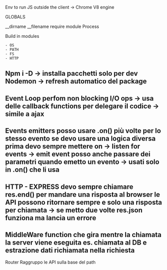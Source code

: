 Env to run JS outside the client -> Chrome V8 engine

GLOBALS

__dirname
__filename
require
module
Process

Build in modules

	- OS
	- PATH
	- FS
	- HTTP

Npm i -D -> installa pacchetti solo per dev
Nodemon -> refresh automatico del package
---
Event Loop
perfom non blocking I/O ops -> usa delle callback functions per delegare il codice -> simile a ajax
---
Events emitters
posso usare .on() più volte per lo stesso evento se devo usare una logica diversa
prima devo sempre mettere on -> listen for events -> emit event
posso anche passare dei parametri quando emetto un evento -> usati solo in .on() che li usa
---
HTTP - EXPRESS
devo sempre chiamare res.end() per mandare una risposta al browser
le API possono ritornare sempre e solo una risposta per chiamata -> se metto due volte res.json funziona ma lancia un errore
---
MiddleWare
function che gira mentre la chiamata la server viene eseguita
es. chiamata al DB e estrazione dati
richiamata nella richiesta
---
Router
Raggruppo le API sulla base del path